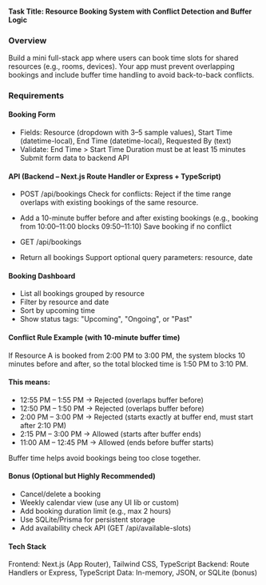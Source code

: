 #### Task Title: Resource Booking System with Conflict Detection and Buffer Logic
### Overview
 Build a mini full-stack app where users can book time slots for shared resources (e.g., rooms, devices). Your app must prevent overlapping bookings and include buffer time handling to avoid back-to-back conflicts.

### Requirements
#### Booking Form 
- Fields: Resource (dropdown with 3–5 sample values), Start Time (datetime-local), End Time (datetime-local), Requested By (text)
- Validate:
End Time > Start Time
Duration must be at least 15 minutes
Submit form data to backend API
#### API (Backend – Next.js Route Handler or Express + TypeScript)
- POST /api/bookings
Check for conflicts:
Reject if the time range overlaps with existing bookings of the same resource.
- Add a 10-minute buffer before and after existing bookings (e.g., booking from 10:00–11:00 blocks 09:50–11:10)
Save booking if no conflict


- GET /api/bookings
- Return all bookings
Support optional query parameters: resource, date
#### Booking Dashboard
- List all bookings grouped by resource
- Filter by resource and date
- Sort by upcoming time
- Show status tags: "Upcoming", "Ongoing", or "Past"
#### Conflict Rule Example (with 10-minute buffer time)
If Resource A is booked from 2:00 PM to 3:00 PM, the system blocks 10 minutes before and after, so the total blocked time is 1:50 PM to 3:10 PM.


#### This means:

- 12:55 PM – 1:55 PM → Rejected (overlaps buffer before)
- 12:50 PM – 1:50 PM → Rejected (overlaps buffer before)
- 2:00 PM – 3:00 PM → Rejected (starts exactly at buffer end, must start after 2:10 PM)
- 2:15 PM – 3:00 PM → Allowed (starts after buffer ends)
- 11:00 AM – 12:45 PM → Allowed (ends before buffer starts)

Buffer time helps avoid bookings being too close together.
#### Bonus (Optional but Highly Recommended)
- Cancel/delete a booking
- Weekly calendar view (use any UI lib or custom)
- Add booking duration limit (e.g., max 2 hours)
- Use SQLite/Prisma for persistent storage
- Add availability check API (GET /api/available-slots)
#### Tech Stack
Frontend: Next.js (App Router), Tailwind CSS, TypeScript
Backend: Route Handlers or Express, TypeScript
Data: In-memory, JSON, or SQLite (bonus)



